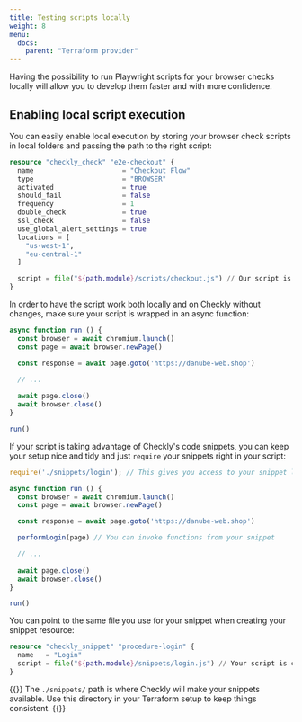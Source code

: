 ```yaml
---
title: Testing scripts locally
weight: 8
menu:
  docs:
    parent: "Terraform provider"
---
```


Having the possibility to run Playwright scripts for your browser checks locally will allow you to develop them faster and with more confidence.

## Enabling local script execution

You can easily enable local execution by storing your browser check scripts in local folders and passing the path to the right script:

```terraform
resource "checkly_check" "e2e-checkout" {
  name                      = "Checkout Flow"
  type                      = "BROWSER"
  activated                 = true
  should_fail               = false
  frequency                 = 1
  double_check              = true
  ssl_check                 = false
  use_global_alert_settings = true
  locations = [
    "us-west-1",
    "eu-central-1"
  ]

  script = file("${path.module}/scripts/checkout.js") // Our script is contained in this file
}
```

In order to have the script work both locally and on Checkly without changes, make sure your script is wrapped in an async function:

```javascript
async function run () {
  const browser = await chromium.launch()
  const page = await browser.newPage()

  const response = await page.goto('https://danube-web.shop')

  // ...
  
  await page.close()
  await browser.close()
}

run()
```

If your script is taking advantage of Checkly's code snippets, you can keep your setup nice and tidy and just `require` your snippets right in your script:

```javascript
require('./snippets/login'); // This gives you access to your snippet locally and on Checkly

async function run () {
  const browser = await chromium.launch()
  const page = await browser.newPage()

  const response = await page.goto('https://danube-web.shop')

  performLogin(page) // You can invoke functions from your snippet

  // ...
  
  await page.close()
  await browser.close()
}

run()
```

You can point to the same file you use for your snippet when creating your snippet resource:

```terraform
resource "checkly_snippet" "procedure-login" {
  name   = "Login"
  script = file("${path.module}/snippets/login.js") // Your script is contained in this file
}
```

{{<info>}}
The `./snippets/` path is where Checkly will make your snippets available. Use this directory in your Terraform setup to keep things consistent.
{{</info>}}